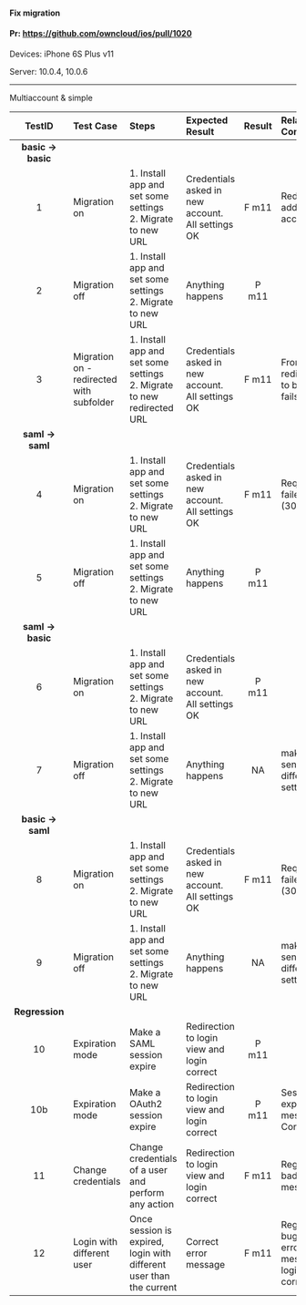 #### Fix migration

#### Pr: https://github.com/owncloud/ios/pull/1020

Devices: iPhone 6S Plus v11

Server: 10.0.4, 10.0.6


---

Multiaccount & simple
 
| TestID | Test Case | Steps | Expected Result | Result | Related Comment |
| :----: | :-------- | :---- | :-------------- | :----: | :-------------- |
|**basic -> basic**||||||
| 1 | Migration on | 1. Install app and set some settings<br>2. Migrate to new URL | Credentials asked in new account. All settings OK | F m11 | Redirect if adding new account |
| 2 | Migration off |  1. Install app and set some settings<br>2. Migrate to new URL  | Anything happens | P m11 |  |
| 3 | Migration on - redirected with subfolder |  1. Install app and set some settings<br>2. Migrate to new redirected URL | Credentials asked in new account. All settings OK | F m11 | From redirected to basic fails  |
|**saml -> saml**||||||
| 4 | Migration on |  1. Install app and set some settings<br>2. Migrate to new URL  | Credentials asked in new account. All settings OK | F m11 | Request failed (302) |
| 5 | Migration off |  1. Install app and set some settings<br>2. Migrate to new URL  | Anything happens | P m11 |  |
|**saml -> basic**||||||
| 6 | Migration on |  1. Install app and set some settings<br>2. Migrate to new URL  | Credentials asked in new account. All settings OK | P m11 |  |
| 7 | Migration off |  1. Install app and set some settings<br>2. Migrate to new URL | Anything happens | NA | makes no sense. different settings |
|**basic -> saml**||||||
| 8 | Migration on |  1. Install app and set some settings<br>2. Migrate to new URL | Credentials asked in new account. All settings OK | F m11 | Request failed (302)  |
| 9 | Migration off |  1. Install app and set some settings<br>2. Migrate to new URL  | Anything happens | NA | makes no sense. different settings |
|**Regression**||||||
| 10 | Expiration mode |  Make a SAML session expire  | Redirection to login view and login correct | P m11 | |
| 10b | Expiration mode |  Make a OAuth2 session expire  | Redirection to login view and login correct | P m11 | Session expired message. Correct |
| 11 | Change credentials |  Change credentials of a user and perform any action | Redirection to login view and login correct | F m11 | Regression: bad error message |
| 12 | Login with different user |  Once session is expired, login with different user than the current | Correct error message | F m11 | Regression bug: no error message, login correct  |